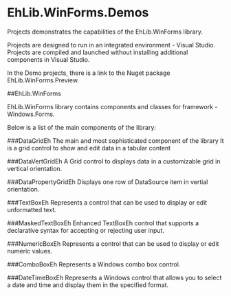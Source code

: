 # EhLib.WinForms.Demos
Projects demonstrates the capabilities of the EhLib.WinForms library.

Projects are designed to run in an integrated environment - Visual Studio.
Projects are compiled and launched without installing additional components in Visual Studio.

In the Demo projects, there is a link to the Nuget package EhLib.WinForms.Preview.

##EhLib.WinForms

EhLib.WinForms library contains components and classes for framework - Windows.Forms.

Below is a list of the main components of the library:

###DataGridEh
The main and most sophisticated component of the library
It is a grid control to show and edit data in a tabular content

###DataVertGridEh
A Grid control to displays data in a customizable grid in vertical orientation.

###DataPropertyGridEh
Displays one row of DataSource item in vertial orientation. 

###TextBoxEh
Represents a control that can be used to display or edit unformatted text. 

###MaskedTextBoxEh
Enhanced TextBoxEh control that supports a declarative syntax for accepting or rejecting user input. 

###NumericBoxEh
Represents a control that can be used to display or edit numeric values. 

###ComboBoxEh
Represents a Windows combo box control. 

###DateTimeBoxEh
Represents a Windows control that allows you to select a date and time and display them in the specified format. 





